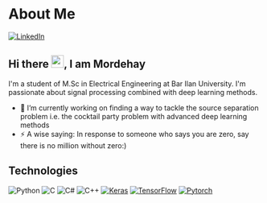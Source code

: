 # About Me 



[![LinkedIn][linkedin-shield]][linkedin-url]
## Hi there <img src="https://media.giphy.com/media/hvRJCLFzcasrR4ia7z/giphy.gif" width="25px">, I am Mordehay



I'm a student of M.Sc in Electrical Engineering at Bar Ilan University.
I'm passionate about signal processing combined with deep learning methods.


- 🔭 I’m currently working on finding a way to tackle the source separation problem i.e. the cocktail party problem with advanced deep learning methods 
- ⚡ A wise saying: In response to someone who says you are zero, say there is no million without zero:)
## Technologies
![Python](https://img.shields.io/badge/python-3670A0?style=for-the-badge&logo=python&logoColor=ffdd54)
![C](https://img.shields.io/badge/c-%2300599C.svg?style=for-the-badge&logo=c&logoColor=white)
![C#](https://img.shields.io/badge/c%23-%23239120.svg?style=for-the-badge&logo=c-sharp&logoColor=white)
![C++](https://img.shields.io/badge/c++-%2300599C.svg?style=for-the-badge&logo=c%2B%2B&logoColor=white)
[![Keras][Keras-shield]][Keras-url]
[![TensorFlow][TensorFlow-shield]][TensorFlow-url]
[![Pytorch][Pytorch-shield]][Pytorch-url]

[linkedin-shield]: https://img.shields.io/badge/LinkedIn-0077B5?style=for-the-badge&logo=linkedin&logoColor=white
[linkedin-url]: https://linkedin.com/in/mordehay-moradi
[Keras-shield]: https://img.shields.io/badge/Keras-D00000?style=for-the-badge&logo=Keras&logoColor=white
[Keras-url]: https://keras.io/
[TensorFlow-shield]: https://img.shields.io/badge/TensorFlow-FF6F00?style=for-the-badge&logo=TensorFlow&logoColor=white
[TensorFlow-url]: https://www.tensorflow.org/
[Pytorch-shield]: https://img.shields.io/badge/PyTorch-EE4C2C?style=for-the-badge&logo=PyTorch&logoColor=white
[Pytorch-url]: https://pytorch.org/

